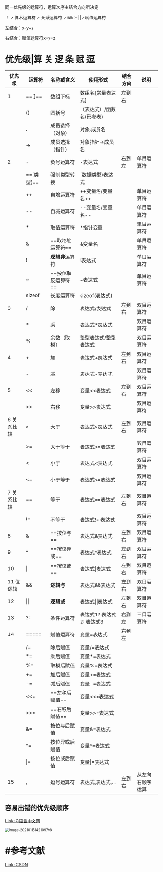同一优先级的运算符，运算次序由结合方向所决定

！ > 算术运算符 > 关系运算符 > && > || >赋值运算符



左结合：x-y+z 

右结合：赋值运算符x=y=z

# 优先级|算 关 逻 条 赋 逗

| 优先级     | 运算符     | 名称或含义         | 使用形式                  | 结合方向 | 说明             |
| ---------- | ---------- | ------------------ | ------------------------- | -------- | ---------------- |
| 1          | ==[]==     | 数组下标           | 数组名[常量表达式]        | 左到右   |                  |
|            | ()         | 圆括号             | （表达式）/函数名(形参表) |          |                  |
|            | .          | 成员选择（对象）   | 对象.成员名               |          |                  |
|            | ->         | 成员选择（指针）   | 对象指针->成员名          |          |                  |
| 2          | -          | 负号运算符         | -表达式                   | 右到左   | 单目运算符       |
|            | ==(类型)== | 强制类型转换       | (数据类型)表达式          |          |                  |
|            | ++         | 自增运算符         | ++变量名/变量名++         |          | 单目运算符       |
|            | --         | 自减运算符         | --变量名/变量名--         |          | 单目运算符       |
|            | *          | 取值运算符         | *指针变量                 |          | 单目运算符       |
|            | &          | ==取地址运算符==   | &变量名                   |          | 单目运算符       |
|            | !          | **逻辑非**运算符   | !表达式                   |          | 单目运算符       |
|            | ~          | ==按位取反运算符== | ~表达式                   |          | 单目运算符       |
|            | sizeof     | 长度运算符         | sizeof(表达式)            |          |                  |
| 3          | /          | 除                 | 表达式/表达式             | 左到右   | 双目运算符       |
|            | *          | 乘                 | 表达式*表达式             |          | 双目运算符       |
|            | %          | 余数（取模）       | 整型表达式/整型表达式     |          | 双目运算符       |
| 4          | +          | 加                 | 表达式+表达式             | 左到右   | 双目运算符       |
|            | -          | 减                 | 表达式-表达式             |          | 双目运算符       |
| 5          | <<         | 左移               | 变量<<表达式              | 左到右   | 双目运算符       |
|            | >>         | 右移               | 变量>>表达式              |          | 双目运算符       |
| 6 关系比较 | >          | 大于               | 表达式>表达式             | 左到右   | 双目运算符       |
|            | >=         | 大于等于           | 表达式>=表达式            |          | 双目运算符       |
|            | <          | 小于               | 表达式<表达式             |          | 双目运算符       |
|            | <=         | 小于等于           | 表达式<=表达式            |          | 双目运算符       |
| 7 关系比较 | ==         | 等于               | 表达式==表达式            | 左到右   | 双目运算符       |
|            | !=         | 不等于             | 表达式!= 表达式           |          | 双目运算符       |
| 8          | &          | ==按位与==         | 表达式&表达式             | 左到右   | 双目运算符       |
| 9          | ^          | ==按位异或==       | 表达式^表达式             | 左到右   | 双目运算符       |
| 10         | \|         | ==按位或==         | 表达式\|表达式            | 左到右   | 双目运算符       |
| 11 位逻辑  | &&         | **逻辑与**         | 表达式&&表达式            | 左到右   | 双目运算符       |
| 12         | \|\|       | **逻辑或**         | 表达式\|\|表达式          | 左到右   | 双目运算符       |
| 13         | ?:         | 条件运算符         | 表达式1? 表达式2: 表达式3 | 右到左   | 三目运算符       |
| 14         | =====      | 赋值运算符         | 变量=表达式               | 右到左   |                  |
|            | /=         | 除后赋值           | 变量/=表达式              |          |                  |
|            | *=         | 乘后赋值           | 变量*=表达式              |          |                  |
|            | %=         | 取模后赋值         | 变量%=表达式              |          |                  |
|            | +=         | 加后赋值           | 变量+=表达式              |          |                  |
|            | -=         | 减后赋值           | 变量-=表达式              |          |                  |
|            | <<=        | ==左移后赋值==     | 变量<<=表达式             |          |                  |
|            | >>=        | ==右移后赋值==     | 变量>>=表达式             |          |                  |
|            | &=         | 按位与后赋值       | 变量&=表达式              |          |                  |
|            | ^=         | 按位异或后赋值     | 变量^=表达式              |          |                  |
|            | \|=        | 按位或后赋值       | 变量\|=表达式             |          |                  |
| 15         | ,          | 逗号运算符         | 表达式,表达式,…           | 左到右   | 从左向右顺序运算 |



## 容易出错的优先级顺序

[Link: C语言中文网](http://c.biancheng.net/cpp/html/462.html)

<img src="https://cdn.jsdelivr.net/gh/DaiDuncan/PicUploader/img/20210115142110.png" alt="image-20210115142109798" style="zoom:80%;" />





# #参考文献

[Link: CSDN](https://blog.csdn.net/sunshihua12829/article/details/47912123)